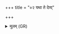 +++
title = "०२ यथा ते देव्य्"

+++
<details><summary>मूलम् (GR)</summary>

यथा ते देव्य् ओषधे  
प्रतीचीनं फलं कृतम् ।  
एवा त्वं कृत्वने कृत्यां  
हस्तगृह्य परा णय ॥
</details>